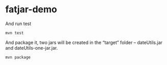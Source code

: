 # fatjar-demo

And run test
```
mvn test
```

And package it, two jars will be created in the “target” folder – dateUtils.jar and dateUtils-one-jar.jar.
```
mvn package
```

